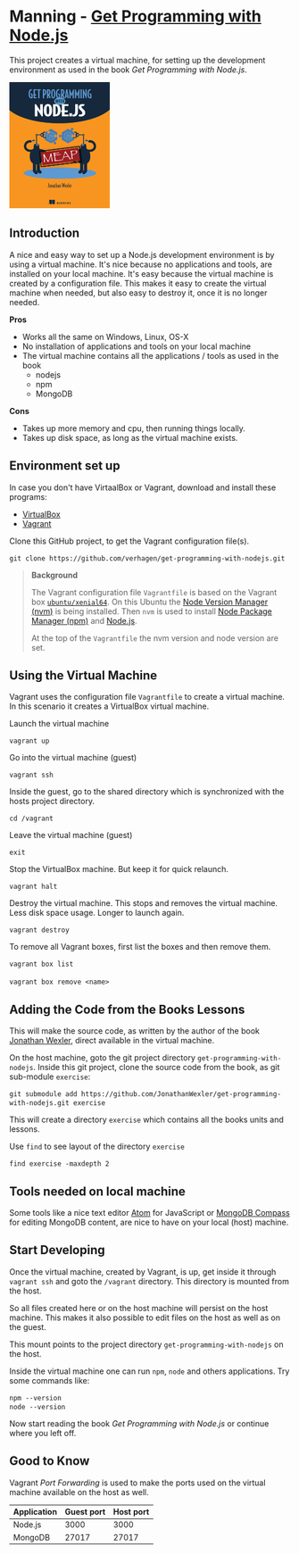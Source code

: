 # Manning - [Get Programming with Node.js](https://www.manning.com/books/get-programming-with-node-js)

This project creates a virtual machine, for setting up the development environment as used in the book _Get Programming with Node.js_.

[![Get Programming with Node.js](image/Wexler_GetProg-nodejs_hiresmeap-w180.png)](https://www.manning.com/books/get-programming-with-node-js)

## Introduction

A nice and easy way to set up a Node.js development environment is by using a virtual machine. It's nice because no applications and tools, are installed on your local machine. It's easy because the virtual machine is created by a configuration file. This makes it easy to create the virtual machine when needed, but also easy to destroy it, once it is no longer needed.

__Pros__
- Works all the same on Windows, Linux, OS-X
- No installation of applications and tools on your local machine
- The virtual machine contains all the applications / tools as used in the book
    - nodejs
    - npm
    - MongoDB

__Cons__
- Takes up more memory and cpu, then running things locally.
- Takes up disk space, as long as the virtual machine exists.


## Environment set up

In case you don't have VirtaalBox or Vagrant, download and install these programs:

- [VirtualBox](https://www.virtualbox.org/)
- [Vagrant](https://www.vagrantup.com/intro/index.html)

Clone this GitHub project, to get the Vagrant configuration file(s).

    git clone https://github.com/verhagen/get-programming-with-nodejs.git

> **Background**
>
> The Vagrant configuration file `Vagrantfile` is based on the Vagrant box [`ubuntu/xenial64`](https://app.vagrantup.com/ubuntu/boxes/xenial64). On this Ubuntu the [Node Version Manager (nvm)](https://github.com/creationix/nvm) is being installed. Then `nvm` is used to install [Node Package Manager (npm)](https://www.npmjs.com/) and [Node.js](https://nodejs.org/).
>
> At the top of the `Vagrantfile` the nvm version and node version are set.



## Using the Virtual Machine

Vagrant uses the configuration file `Vagrantfile` to create a virtual machine. In this scenario it creates a VirtualBox
virtual machine.

Launch the virtual machine

    vagrant up

Go into the virtual machine (guest)

    vagrant ssh

Inside the guest, go to the shared directory which is synchronized with the hosts project directory.

    cd /vagrant

Leave the virtual machine (guest)

    exit

Stop the VirtualBox machine. But keep it for quick relaunch.

    vagrant halt

Destroy the virtual machine. This stops and removes the virtual machine. Less disk space usage. Longer to launch again.

    vagrant destroy

To remove all Vagrant boxes, first list the boxes and then remove them.

    vagrant box list

    vagrant box remove <name>


## Adding the Code from the Books Lessons

This will make the source code, as written by the author of the book [Jonathan Wexler](https://github.com/JonathanWexler), direct available in the virtual machine.

On the host machine, goto the git project directory `get-programming-with-nodejs`. Inside this git project, clone the source code from the book, as git sub-module `exercise`:

    git submodule add https://github.com/JonathanWexler/get-programming-with-nodejs.git exercise

This will create a directory `exercise` which contains all the books units and lessons.

Use `find` to see layout of the directory `exercise`

    find exercise -maxdepth 2


## Tools needed on local machine

Some tools like a nice text editor [Atom](https://atom.io/) for JavaScript or [MongoDB Compass](https://docs.mongodb.com/compass/master/install/) for editing MongoDB content, are nice to have on your local (host) machine.


## Start Developing

Once the virtual machine, created by Vagrant, is up, get inside it through `vagrant ssh` and goto the `/vagrant` directory. This directory is mounted from the host.

So all files created here or on the host machine will persist on the host machine. This makes it also possible to edit files on the host as well as on the guest.

This mount points to the project directory `get-programming-with-nodejs` on the host.

Inside the virtual machine one can run `npm`, `node` and others applications. Try some commands like:

    npm --version
    node --version

Now start reading the book _Get Programming with Node.js_ or continue where you left off.


## Good to Know

Vagrant _Port Forwarding_ is used to make the ports used on the virtual machine available on the host as well.

Application | Guest port | Host port
------------|------------|----------
Node.js | 3000  | 3000
MongoDB | 27017 | 27017
